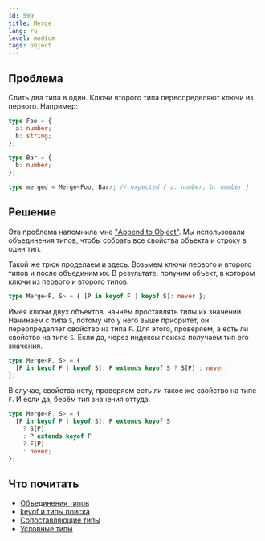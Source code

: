 ```yaml
---
id: 599
title: Merge
lang: ru
level: medium
tags: object
---
```


## Проблема

Слить два типа в один. Ключи второго типа переопределяют ключи из первого.
Например:

```typescript
type Foo = {
  a: number;
  b: string;
};

type Bar = {
  b: number;
};

type merged = Merge<Foo, Bar>; // expected { a: number; b: number }
```

## Решение

Эта проблема напомнила мне ["Append to Object"](./medium-append-to-object.md).
Мы использовали объединения типов, чтобы собрать все свойства объекта и строку в
один тип.

Такой же трюк проделаем и здесь. Возьмем ключи первого и второго типов и после
объединим их. В результате, получим объект, в котором ключи из первого и второго
типов.

```typescript
type Merge<F, S> = { [P in keyof F | keyof S]: never };
```

Имея ключи двух объектов, начнём проставлять типы их значений. Начинаем с типа
`S`, потому что у него выше приоритет, он переопределяет свойство из типа `F`.
Для этого, проверяем, а есть ли свойство на типе `S`. Если да, через индексы
поиска получаем тип его значения.

```typescript
type Merge<F, S> = {
  [P in keyof F | keyof S]: P extends keyof S ? S[P] : never;
};
```

В случае, свойства нету, проверяем есть ли такое же свойство на типе `F`. И если
да, берём тип значения оттуда.

```typescript
type Merge<F, S> = {
  [P in keyof F | keyof S]: P extends keyof S
    ? S[P]
    : P extends keyof F
    ? F[P]
    : never;
};
```

## Что почитать

- [Объединения типов](https://www.typescriptlang.org/docs/handbook/2/everyday-types.html#union-types)
- [keyof и типы поиска](https://www.typescriptlang.org/docs/handbook/release-notes/typescript-2-1.html#keyof-and-lookup-types)
- [Сопоставляющие типы](https://www.typescriptlang.org/docs/handbook/2/mapped-types.html)
- [Условные типы](https://www.typescriptlang.org/docs/handbook/2/conditional-types.html)
